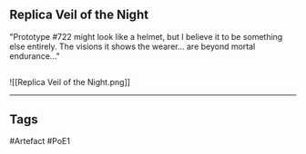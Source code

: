 ## Replica Veil of the Night
"Prototype #722 might look like a helmet, but I believe it to be something else entirely.
The visions it shows the wearer... are beyond mortal endurance..."
##
![[Replica Veil of the Night.png]]

---
## Tags
#Artefact
#PoE1